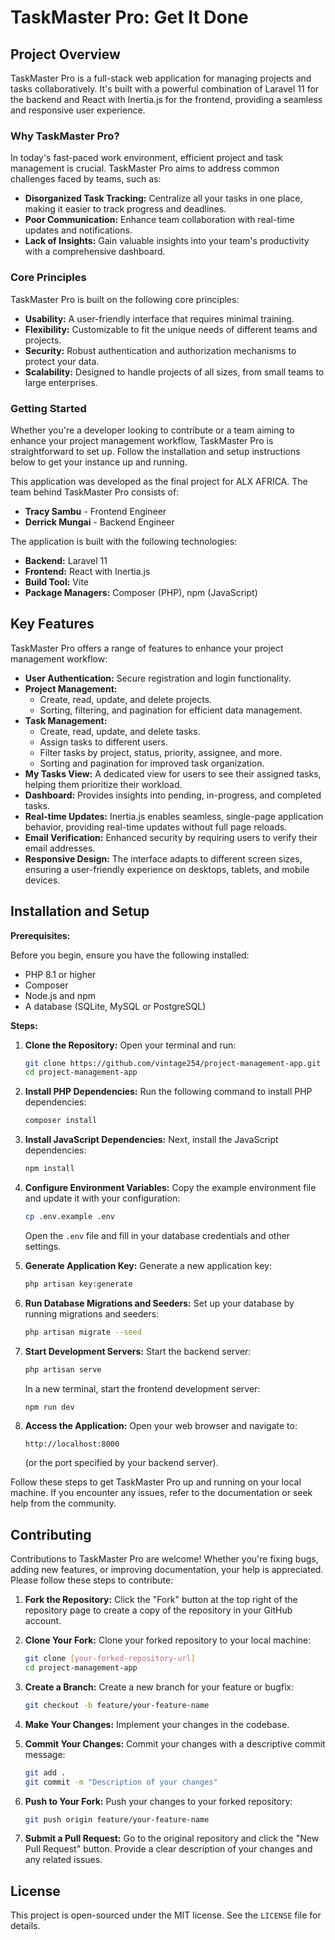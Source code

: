 # TaskMaster Pro: Get It Done

## Project Overview

TaskMaster Pro is a full-stack web application for managing projects and tasks collaboratively. It's built with a powerful combination of Laravel 11 for the backend and React with Inertia.js for the frontend, providing a seamless and responsive user experience.

### Why TaskMaster Pro?

In today's fast-paced work environment, efficient project and task management is crucial. TaskMaster Pro aims to address common challenges faced by teams, such as:

* **Disorganized Task Tracking:** Centralize all your tasks in one place, making it easier to track progress and deadlines.
* **Poor Communication:** Enhance team collaboration with real-time updates and notifications.
* **Lack of Insights:** Gain valuable insights into your team's productivity with a comprehensive dashboard.

### Core Principles

TaskMaster Pro is built on the following core principles:

* **Usability:** A user-friendly interface that requires minimal training.
* **Flexibility:** Customizable to fit the unique needs of different teams and projects.
* **Security:** Robust authentication and authorization mechanisms to protect your data.
* **Scalability:** Designed to handle projects of all sizes, from small teams to large enterprises.

### Getting Started

Whether you're a developer looking to contribute or a team aiming to enhance your project management workflow, TaskMaster Pro is straightforward to set up. Follow the installation and setup instructions below to get your instance up and running.

This application was developed as the final project for ALX AFRICA. The team behind TaskMaster Pro consists of:

* **Tracy Sambu** - Frontend Engineer
* **Derrick Mungai** - Backend Engineer

The application is built with the following technologies:

* **Backend:** Laravel 11
* **Frontend:** React with Inertia.js
* **Build Tool:** Vite
* **Package Managers:** Composer (PHP), npm (JavaScript)

## Key Features

TaskMaster Pro offers a range of features to enhance your project management workflow:

* **User Authentication:** Secure registration and login functionality.
* **Project Management:**
    * Create, read, update, and delete projects.
    * Sorting, filtering, and pagination for efficient data management.
* **Task Management:**
    * Create, read, update, and delete tasks.
    * Assign tasks to different users.
    * Filter tasks by project, status, priority, assignee, and more.
    * Sorting and pagination for improved task organization.
* **My Tasks View:** A dedicated view for users to see their assigned tasks, helping them prioritize their workload.
* **Dashboard:** Provides insights into pending, in-progress, and completed tasks.
* **Real-time Updates:** Inertia.js enables seamless, single-page application behavior, providing real-time updates without full page reloads.
* **Email Verification:** Enhanced security by requiring users to verify their email addresses.
* **Responsive Design:** The interface adapts to different screen sizes, ensuring a user-friendly experience on desktops, tablets, and mobile devices.

## Installation and Setup

**Prerequisites:**

Before you begin, ensure you have the following installed:

* PHP 8.1 or higher
* Composer
* Node.js and npm
* A database (SQLite, MySQL or PostgreSQL)

**Steps:**

1. **Clone the Repository:**
    Open your terminal and run:
    ```bash
    git clone https://github.com/vintage254/project-management-app.git
    cd project-management-app
    ```

2. **Install PHP Dependencies:**
    Run the following command to install PHP dependencies:
    ```bash
    composer install
    ```

3. **Install JavaScript Dependencies:**
    Next, install the JavaScript dependencies:
    ```bash
    npm install
    ```

4. **Configure Environment Variables:**
    Copy the example environment file and update it with your configuration:
    ```bash
    cp .env.example .env
    ```
    Open the `.env` file and fill in your database credentials and other settings.

5. **Generate Application Key:**
    Generate a new application key:
    ```bash
    php artisan key:generate
    ```

6. **Run Database Migrations and Seeders:**
    Set up your database by running migrations and seeders:
    ```bash
    php artisan migrate --seed 
    ```

7. **Start Development Servers:**
    Start the backend server:
    ```bash
    php artisan serve
    ```
    In a new terminal, start the frontend development server:
    ```bash
    npm run dev
    ```

8. **Access the Application:**
    Open your web browser and navigate to:
    ```
    http://localhost:8000
    ```
    (or the port specified by your backend server).

Follow these steps to get TaskMaster Pro up and running on your local machine. If you encounter any issues, refer to the documentation or seek help from the community.

## Contributing

Contributions to TaskMaster Pro are welcome! Whether you're fixing bugs, adding new features, or improving documentation, your help is appreciated. Please follow these steps to contribute:

1. **Fork the Repository:**
    Click the "Fork" button at the top right of the repository page to create a copy of the repository in your GitHub account.

2. **Clone Your Fork:**
    Clone your forked repository to your local machine:
    ```bash
    git clone [your-forked-repository-url]
    cd project-management-app
    ```

3. **Create a Branch:**
    Create a new branch for your feature or bugfix:
    ```bash
    git checkout -b feature/your-feature-name
    ```

4. **Make Your Changes:**
    Implement your changes in the codebase.

5. **Commit Your Changes:**
    Commit your changes with a descriptive commit message:
    ```bash
    git add .
    git commit -m "Description of your changes"
    ```

6. **Push to Your Fork:**
    Push your changes to your forked repository:
    ```bash
    git push origin feature/your-feature-name
    ```

7. **Submit a Pull Request:**
    Go to the original repository and click the "New Pull Request" button. Provide a clear description of your changes and any related issues.

## License

This project is open-sourced under the MIT license. See the `LICENSE` file for details.
 
